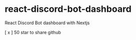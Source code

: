 # react-discord-bot-dashboard
React Discord Bot dashboard with Nextjs

[ x ] 50 star to share github
